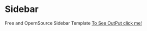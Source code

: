 # Sidebar
Free and OpernSource Sidebar Template
<a href="https://msinankk.github.io/Sidebar/">To See OutPut click me!</a>
